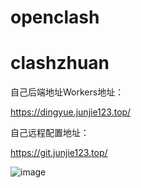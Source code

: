 # openclash
# clashzhuan

自己后端地址Workers地址：

https://dingyue.junjie123.top/


自己远程配置地址：


https://git.junjie123.top/

![image](https://github.com/user-attachments/assets/6a633a0d-d5be-4aff-8703-cea20cd9e9dc)


